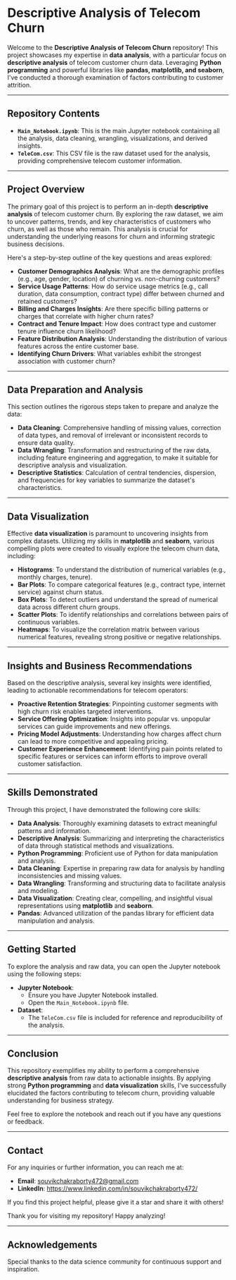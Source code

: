 # Descriptive Analysis of Telecom Churn

Welcome to the **Descriptive Analysis of Telecom Churn** repository! This project showcases my expertise in **data analysis**, with a particular focus on **descriptive analysis** of telecom customer churn data. Leveraging **Python programming** and powerful libraries like **pandas, matplotlib, and seaborn**, I've conducted a thorough examination of factors contributing to customer attrition.

---

## Repository Contents

* **`Main_Notebook.ipynb`**: This is the main Jupyter notebook containing all the analysis, data cleaning, wrangling, visualizations, and derived insights.
* **`TeleCom.csv`**: This CSV file is the raw dataset used for the analysis, providing comprehensive telecom customer information.

---

## Project Overview

The primary goal of this project is to perform an in-depth **descriptive analysis** of telecom customer churn. By exploring the raw dataset, we aim to uncover patterns, trends, and key characteristics of customers who churn, as well as those who remain. This analysis is crucial for understanding the underlying reasons for churn and informing strategic business decisions.

Here's a step-by-step outline of the key questions and areas explored:

* **Customer Demographics Analysis**: What are the demographic profiles (e.g., age, gender, location) of churning vs. non-churning customers?
* **Service Usage Patterns**: How do service usage metrics (e.g., call duration, data consumption, contract type) differ between churned and retained customers?
* **Billing and Charges Insights**: Are there specific billing patterns or charges that correlate with higher churn rates?
* **Contract and Tenure Impact**: How does contract type and customer tenure influence churn likelihood?
* **Feature Distribution Analysis**: Understanding the distribution of various features across the entire customer base.
* **Identifying Churn Drivers**: What variables exhibit the strongest association with customer churn?

---

## Data Preparation and Analysis

This section outlines the rigorous steps taken to prepare and analyze the data:

* **Data Cleaning**: Comprehensive handling of missing values, correction of data types, and removal of irrelevant or inconsistent records to ensure data quality.
* **Data Wrangling**: Transformation and restructuring of the raw data, including feature engineering and aggregation, to make it suitable for descriptive analysis and visualization.
* **Descriptive Statistics**: Calculation of central tendencies, dispersion, and frequencies for key variables to summarize the dataset's characteristics.

---

## Data Visualization

Effective **data visualization** is paramount to uncovering insights from complex datasets. Utilizing my skills in **matplotlib** and **seaborn**, various compelling plots were created to visually explore the telecom churn data, including:

* **Histograms**: To understand the distribution of numerical variables (e.g., monthly charges, tenure).
* **Bar Plots**: To compare categorical features (e.g., contract type, internet service) against churn status.
* **Box Plots**: To detect outliers and understand the spread of numerical data across different churn groups.
* **Scatter Plots**: To identify relationships and correlations between pairs of continuous variables.
* **Heatmaps**: To visualize the correlation matrix between various numerical features, revealing strong positive or negative relationships.

---

## Insights and Business Recommendations

Based on the descriptive analysis, several key insights were identified, leading to actionable recommendations for telecom operators:

* **Proactive Retention Strategies**: Pinpointing customer segments with high churn risk enables targeted interventions.
* **Service Offering Optimization**: Insights into popular vs. unpopular services can guide improvements and new offerings.
* **Pricing Model Adjustments**: Understanding how charges affect churn can lead to more competitive and appealing pricing.
* **Customer Experience Enhancement**: Identifying pain points related to specific features or services can inform efforts to improve overall customer satisfaction.

---

## Skills Demonstrated

Through this project, I have demonstrated the following core skills:

* **Data Analysis**: Thoroughly examining datasets to extract meaningful patterns and information.
* **Descriptive Analysis**: Summarizing and interpreting the characteristics of data through statistical methods and visualizations.
* **Python Programming**: Proficient use of Python for data manipulation and analysis.
* **Data Cleaning**: Expertise in preparing raw data for analysis by handling inconsistencies and missing values.
* **Data Wrangling**: Transforming and structuring data to facilitate analysis and modeling.
* **Data Visualization**: Creating clear, compelling, and insightful visual representations using **matplotlib** and **seaborn**.
* **Pandas**: Advanced utilization of the pandas library for efficient data manipulation and analysis.

---

## Getting Started

To explore the analysis and raw data, you can open the Jupyter notebook using the following steps:

* **Jupyter Notebook**:
    * Ensure you have Jupyter Notebook installed.
    * Open the `Main_Notebook.ipynb` file.
* **Dataset**:
    * The `TeleCom.csv` file is included for reference and reproducibility of the analysis.

---

## Conclusion

This repository exemplifies my ability to perform a comprehensive **descriptive analysis** from raw data to actionable insights. By applying strong **Python programming** and **data visualization** skills, I've successfully elucidated the factors contributing to telecom churn, providing valuable understanding for business strategy.

Feel free to explore the notebook and reach out if you have any questions or feedback.

---

## Contact

For any inquiries or further information, you can reach me at:

* **Email**: souvikchakraborty472@gmail.com
* **LinkedIn**: https://www.linkedin.com/in/souvikchakraborty472/

If you find this project helpful, please give it a star and share it with others!

Thank you for visiting my repository! Happy analyzing!

---

## Acknowledgements

Special thanks to the data science community for continuous support and inspiration.
